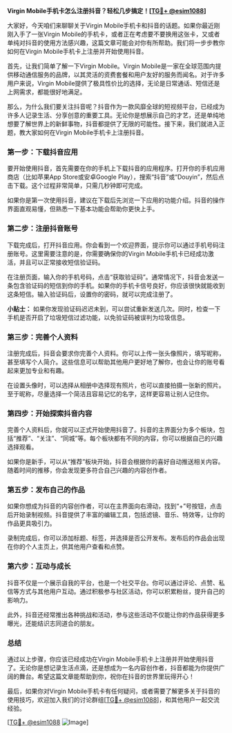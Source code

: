 **Virgin Mobile手机卡怎么注册抖音？轻松几步搞定！[[TG💪+ @esim1088](https://t.me/s/esim1088)]**

大家好，今天咱们来聊聊关于Virgin Mobile手机卡和抖音的话题。如果你最近刚刚入手了一张Virgin Mobile的手机卡，或者正在考虑要不要换用这张卡，又或者单纯对抖音的使用方法感兴趣，这篇文章可能会对你有所帮助。我们将一步步教你如何在Virgin Mobile手机卡上注册并开始使用抖音。

首先，让我们简单了解一下Virgin Mobile。Virgin Mobile是一家在全球范围内提供移动通信服务的品牌，以其灵活的资费套餐和用户友好的服务而闻名。对于许多用户来说，Virgin Mobile提供了极具性价比的选择，无论是日常通话、短信还是上网需求，都能很好地满足。

那么，为什么我们要关注抖音呢？抖音作为一款风靡全球的短视频平台，已经成为许多人记录生活、分享创意的重要工具。无论你是想展示自己的才艺，还是单纯地想要了解世界上的新鲜事物，抖音都提供了无限的可能性。接下来，我们就进入正题，教大家如何在Virgin Mobile手机卡上注册抖音。

### 第一步：下载抖音应用

要开始使用抖音，首先需要在你的手机上下载抖音的应用程序。打开你的手机应用商店（比如苹果App Store或安卓Google Play），搜索“抖音”或“Douyin”，然后点击下载。这个过程非常简单，只需几秒钟即可完成。

如果你是第一次使用抖音，建议在下载后先浏览一下应用的功能介绍。抖音的操作界面直观易懂，但熟悉一下基本功能会帮助你更快上手。

### 第二步：注册抖音账号

下载完成后，打开抖音应用。你会看到一个欢迎界面，提示你可以通过手机号码注册账号。这里需要注意的是，你需要确保你的Virgin Mobile手机卡已经成功激活，并且可以正常接收短信验证码。

在注册页面，输入你的手机号码，点击“获取验证码”。通常情况下，抖音会发送一条包含验证码的短信到你的手机。如果你的手机卡信号良好，你应该很快就能收到这条短信。输入验证码后，设置你的密码，就可以完成注册了。

**小贴士：** 如果你发现验证码迟迟未到，可以尝试重新发送几次。同时，检查一下手机是否开启了垃圾短信过滤功能，以免验证码被误判为垃圾信息。

### 第三步：完善个人资料

注册完成后，抖音会要求你完善个人资料。你可以上传一张头像照片，填写昵称，甚至填写个人简介。这些信息可以帮助其他用户更好地了解你，也会让你的账号看起来更加专业和有趣。

在设置头像时，可以选择从相册中选择现有照片，也可以直接拍摄一张新的照片。至于昵称，尽量选择一个简洁且容易记忆的名字，这样更容易让别人记住你。

### 第四步：开始探索抖音内容

完善个人资料后，你就可以正式开始使用抖音了。抖音的主界面分为多个板块，包括“推荐”、“关注”、“同城”等。每个板块都有不同的内容，你可以根据自己的兴趣选择观看。

如果你是新手，可以从“推荐”板块开始，抖音会根据你的喜好自动推送相关内容。随着时间的推移，你会发现更多符合自己兴趣的内容创作者。

### 第五步：发布自己的作品

如果你想成为抖音的内容创作者，可以在主界面向右滑动，找到“+”号按钮，点击后开始录制视频。抖音提供了丰富的编辑工具，包括滤镜、音乐、特效等，让你的作品更具吸引力。

录制完成后，你可以添加标题、标签，并选择是否公开发布。发布后的作品会出现在你的个人主页上，供其他用户查看和点赞。

### 第六步：互动与成长

抖音不仅是一个展示自我的平台，也是一个社交平台。你可以通过评论、点赞、私信等方式与其他用户互动。通过积极参与社区活动，你可以积累粉丝，提升自己的影响力。

此外，抖音还经常推出各种挑战和活动，参与这些活动不仅能让你的作品获得更多曝光，还能结识志同道合的朋友。

### 总结

通过以上步骤，你应该已经成功在Virgin Mobile手机卡上注册并开始使用抖音了。无论你是想记录生活点滴，还是想成为一名内容创作者，抖音都能为你提供广阔的舞台。希望这篇文章能帮助到你，祝你在抖音的世界里玩得开心！

最后，如果你对Virgin Mobile手机卡有任何疑问，或者需要了解更多关于抖音的使用技巧，欢迎加入我们的讨论群组[[TG💪+ @esim1088](https://t.me/s/esim1088)]，和其他用户一起交流经验。

[[TG💪+ @esim1088](https://t.me/s/esim1088) ![Image](https://i.postimg.cc/4NQfJmqS/Snipaste-2025-05-13-00-14-12.png)]